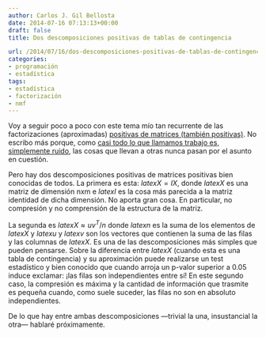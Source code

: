 ```yaml
---
author: Carlos J. Gil Bellosta
date: 2014-07-16 07:13:13+00:00
draft: false
title: Dos descomposiciones positivas de tablas de contingencia

url: /2014/07/16/dos-descomposiciones-positivas-de-tablas-de-contingencia/
categories:
- programación
- estadística
tags:
- estadística
- factorización
- nmf
---
```


Voy a seguir poco a poco con este tema mío tan recurrente de las factorizaciones (aproximadas) [positivas de matrices (también positivas)](http://www.datanalytics.com/2014/06/19/factorizaciones-positivas-de-matrices-igualmente-positivas/). No escribo más porque, como [casi todo lo que llamamos trabajo es, simplemente ruido](http://www.blackswanreport.com/blog/2014/05/a-lot-of-what-we-call-work-is-noise/), las cosas que llevan a otras nunca pasan por el asunto en cuestión.

Pero hay dos descomposiciones positivas de matrices positivas bien conocidas de todos. La primera es esta: $latex X=IX$, donde $latex X$ es una matriz de dimensión nxm e $latex I$ es la cosa más parecida a la matriz identidad de dicha dimensión. No aporta gran cosa. En particular, no compresión y no comprensión de la estructura de la matriz.

La segunda es $latex X \approx u v^T / n$ donde $latex n$ es la suma de los elementos de $latex X$ y $latex u$ y $latex v$ son los vectores que contienen la suma de las filas y las columnas de $latex X$. Es una de las descomposiciones más simples que pueden pensarse. Sobre la diferencia entre $latex X$ (cuando esta es una tabla de contingencia) y su aproximación puede realizarse un test estadístico y bien conocido que cuando arroja un p-valor superior a 0.05 induce exclamar: ¡las filas son independientes entre sí! En este segundo caso, la compresión es máxima y la cantidad de información que trasmite es pequeña cuando, como suele suceder, las filas no son en absoluto independientes.

De lo que hay entre ambas descomposiciones —trivial la una, insustancial la otra— hablaré próximamente.
